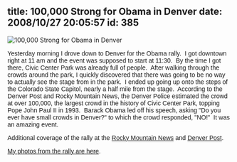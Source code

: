 title: 100,000 Strong for Obama in Denver
date: 2008/10/27 20:05:57
id: 385
---
![100,000 Strong for Obama in Denver](/journal_images/IMG_4602-journal.jpg)

<font face="Arial">Yesterday morning I drove down to Denver for the Obama rally.  I got downtown right at 11 am and the event was supposed to start at 11:30.  By the time I got there, Civic Center Park was already full of people.  After walking through the crowds around the park, I quickly discovered that there was going to be no way to actually see the stage from in the park.  I ended up going up onto the steps of the Colorado State Capitol, nearly a half mile from the stage.  According to the Denver Post and Rocky Mountain News, the Denver Police estimated the crowd at over 100,000, the largest crowd in the history of Civic Center Park, topping Pope John Paul II in 1993.  Barack Obama led off his speech, asking "Do you ever have small crowds in Denver?" to which the crowd responded, "NO!"  It was an amazing event.</font>

<font face="Arial">Additional coverage of the rally at the [Rocky Mountain News](http://rockymountainnews.com/news/2008/oct/26/obama-pushes-early-voting-theme-45000-fort-collins/?partner=RSS) and [Denver Post](http://www.denverpost.com/ci_10824239?source=rss).</font>

<font face="Arial">[My photos from the rally are here](/PhotoAlbum.aspx?ID=OBAMA20081026).</font>